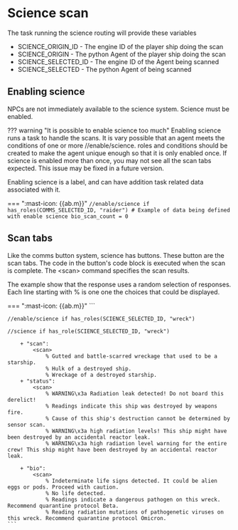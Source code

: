 

# Science scan 
The task running the science routing will provide these variables

- SCIENCE_ORIGIN_ID - The engine ID of the player ship doing the scan
- SCIENCE_ORIGIN - The python Agent of the player ship doing the scan
- SCIENCE_SELECTED_ID - The engine ID of the Agent being scanned
- SCIENCE_SELECTED - The python Agent of being scanned


## Enabling science
NPCs are not immediately available to the science system. Science must be enabled.

??? warning "It is possible to enable science too much"
    Enabling science runs a task to handle the scans. It is vary possible that an agent meets the conditions of one or more //enable/science.
    roles and conditions should be created to make the agent unique enough so that it is only enabled once.
    If science is enabled more than once, you may not see all the scan tabs expected.
    This issue may be fixed in a future version.

Enabling science is a label, and can have addition task related data associated with it.

=== ":mast-icon: {{ab.m}}"
    ```
    //enable/science if has_roles(COMMS_SELECTED_ID, "raider")
        # Example of data being defined with enable science
        bio_scan_count = 0
    ```

## Scan tabs
Like the comms button system, science has buttons. These button are the scan tabs.
The code in the button's code block is executed when the scan is complete.
The \<scan> command specifies the scan results.

The example show that the response uses a random selection of responses.
Each line starting with % is one one the choices that could be displayed.

=== ":mast-icon: {{ab.m}}"
    ```

    //enable/science if has_roles(SCIENCE_SELECTED_ID, "wreck")

    //science if has_role(SCIENCE_SELECTED_ID, "wreck")

        + "scan":
            <scan>
                % Gutted and battle-scarred wreckage that used to be a starship.
                % Hulk of a destroyed ship.
                % Wreckage of a destroyed starship. 
        + "status":
            <scan> 
                % WARNING\x3a Radiation leak detected! Do not board this derelict!
                % Readings indicate this ship was destroyed by weapons fire.
                % Cause of this ship's destruction cannot be determined by sensor scan.
                % WARNING\x3a high radiation levels! This ship might have been destroyed by an accidental reactor leak.
                % WARNING\x3a high radiation level warning for the entire crew! This ship might have been destroyed by an accidental reactor leak.

        + "bio":
            <scan>
                % Indeterminate life signs detected. It could be alien eggs or pods. Proceed with caution.
                % No life detected.
                % Readings indicate a dangerous pathogen on this wreck. Recommend quarantine protocol Beta.
                % Reading radiation mutations of pathogenetic viruses on this wreck. Recommend quarantine protocol Omicron.
    ```
